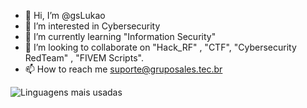 - 👋 Hi, I’m @gsLukao
- 👀 I’m interested in Cybersecurity
- 🌱 I’m currently learning "Information Security"
- 💞️ I’m looking to collaborate on "Hack_RF" , "CTF", "Cybersecurity RedTeam" , "FIVEM Scripts".
- 📫 How to reach me suporte@gruposales.tec.br

<!---
gsLukao/gsLukao is a ✨ special ✨ repository because its `README.md` (this file) appears on your GitHub profile.
You can click the Preview link to take a look at your changes.
--->

![Linguagens mais usadas](https://github-readme-stats.vercel.app/api/top-langs/?username=gsLukao&layout=compact)


